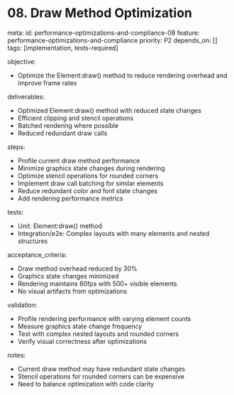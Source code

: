 # 08. Draw Method Optimization

meta:
  id: performance-optimizations-and-compliance-08
  feature: performance-optimizations-and-compliance
  priority: P2
  depends_on: []
  tags: [implementation, tests-required]

objective:
- Optimize the Element:draw() method to reduce rendering overhead and improve frame rates

deliverables:
- Optimized Element:draw() method with reduced state changes
- Efficient clipping and stencil operations
- Batched rendering where possible
- Reduced redundant draw calls

steps:
- Profile current draw method performance
- Minimize graphics state changes during rendering
- Optimize stencil operations for rounded corners
- Implement draw call batching for similar elements
- Reduce redundant color and font state changes
- Add rendering performance metrics

tests:
- Unit: Element:draw() method
- Integration/e2e: Complex layouts with many elements and nested structures

acceptance_criteria:
- Draw method overhead reduced by 30%
- Graphics state changes minimized
- Rendering maintains 60fps with 500+ visible elements
- No visual artifacts from optimizations

validation:
- Profile rendering performance with varying element counts
- Measure graphics state change frequency
- Test with complex nested layouts and rounded corners
- Verify visual correctness after optimizations

notes:
- Current draw method may have redundant state changes
- Stencil operations for rounded corners can be expensive
- Need to balance optimization with code clarity
